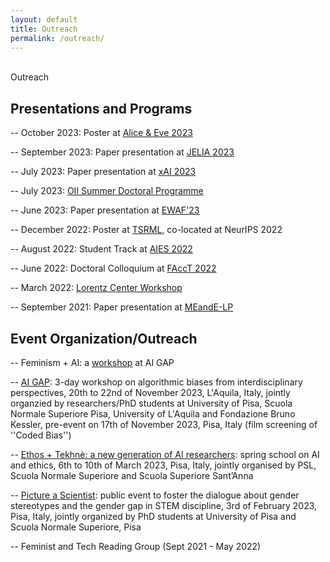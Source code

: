 ```yaml
---
layout: default
title: Outreach
permalink: /outreach/
---
```


<br />

<div class="title">
Outreach
</div>

## Presentations and Programs

-- October 2023: Poster at [Alice & Eve 2023](https://alice-and-eve.github.io/2023/)

-- September 2023: Paper presentation at [JELIA 2023](https://jelia2023.inf.tu-dresden.de/)

-- July 2023: Paper presentation at [xAI 2023](https://xaiworldconference.com/2023/)

-- July 2023: [OII Summer Doctoral Programme](https://www.oii.ox.ac.uk/study/summer-doctoral-programme/)

-- June 2023: Paper presentation at [EWAF'23](https://sites.google.com/view/ewaf23/home)

-- December 2022: Poster at [TSRML](https://tsrml2022.github.io/), co-located at NeurIPS 2022

-- August 2022: Student Track at [AIES 2022](https://www.aies-conference.com/2022/)

-- June 2022: Doctoral Colloquium at [FAccT 2022](https://facctconference.org/2022/index.html)

-- March 2022: [Lorentz Center Workshop](https://www.lorentzcenter.nl/fairness-in-algorithmic-decision-makinga-domain-specific-approach.html)

-- September 2021: Paper presentation at [MEandE-LP](https://sites.google.com/view/meande2021)

## Event Organization/Outreach

-- Feminism + AI: a [workshop](https://aigap.di.unipi.it/event/feminism-ai-a-workshop-by-laura-state/) at AI GAP

-- [AI GAP](http://aigap.di.unipi.it/): 3-day workshop on algorithmic biases from interdisciplinary perspectives, 20th to 22nd of November 2023, L'Aquila, Italy, jointly organzied by researchers/PhD students at University of Pisa, Scuola Normale Superiore Pisa, University of L'Aquila and Fondazione Bruno Kessler, pre-event on 17th of November 2023, Pisa, Italy (film screening of ''Coded Bias'')

-- [Ethos + Tekhnè: a new generation of AI researchers](https://community.eelisa.eu/activities/ethos-tekhne-a-new-generation-of-ai-researchers/): spring school on AI and ethics, 6th to 10th of March 2023, Pisa, Italy, jointly organised by PSL, Scuola Normale Superiore and Scuola Superiore Sant’Anna

-- [Picture a Scientist](https://aigap.it/): public event to foster the dialogue about gender stereotypes and the gender gap in STEM discipline, 3rd of February 2023, Pisa, Italy, jointly organized by PhD students at University of Pisa and Scuola Normale Superiore, Pisa

-- Feminist and Tech Reading Group (Sept 2021 - May 2022)

